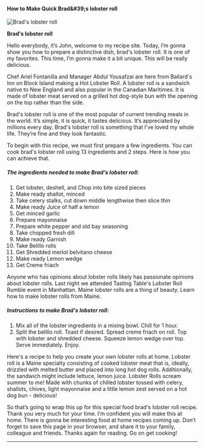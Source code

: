             

#### How to Make Quick Brad&amp;#39;s lobster roll

![Brad's lobster roll](https://img-global.cpcdn.com/recipes/1b6eca890f573e8d/751x532cq70/brads-lobster-roll-recipe-main-photo.jpg)

**Brad's lobster roll**

Hello everybody, it’s John, welcome to my recipe site. Today, I’m gonna show you how to prepare a distinctive dish, brad's lobster roll. It is one of my favorites. This time, I’m gonna make it a bit unique. This will be really delicious.

Chef Ariel Fontanilla and Manager Abdul Yousafzai are here from Ballard's Inn on Block Island making a Hot Lobster Roll. A lobster roll is a sandwich native to New England and also popular in the Canadian Maritimes. It is made of lobster meat served on a grilled hot dog-style bun with the opening on the top rather than the side.

Brad's lobster roll is one of the most popular of current trending meals in the world. It’s simple, it is quick, it tastes delicious. It’s appreciated by millions every day. Brad's lobster roll is something that I’ve loved my whole life. They’re fine and they look fantastic.

To begin with this recipe, we must first prepare a few ingredients. You can cook brad's lobster roll using 13 ingredients and 2 steps. Here is how you can achieve that.

##### The ingredients needed to make Brad's lobster roll:

1.  Get lobster, deshell, and Chop into bite sized pieces
2.  Make ready shallot, minced
3.  Take celery stalks, cut down middle lengthwise then slice thin
4.  Make ready Juice of half a lemon
5.  Get minced garlic
6.  Prepare mayonnaise
7.  Prepare white pepper and old bay seasoning
8.  Take chopped fresh dill
9.  Make ready Garnish
10.  Take Belillo rolls
11.  Get Shredded merlot belvitano cheese
12.  Make ready Lemon wedge
13.  Get Creme friach

Anyone who has opinions about lobster rolls likely has passionate opinions about lobster rolls. Last night we attended Tasting Table's Lobster Roll Rumble event in Manhattan. Maine lobster rolls are a thing of beauty. Learn how to make lobster rolls from Maine.

##### Instructions to make Brad's lobster roll:

1.  Mix all of the lobster ingredients in a mixing bowl. Chill for 1 hour.
2.  Split the belillo roll. Toast if desired. Spread creme friach on roll. Top with lobster and shredded cheese. Squeeze lemon wedge over top. Serve immediately. Enjoy.

Here's a recipe to help you create your own lobster rolls at home. Lobster roll is a Maine specialty consisting of cooked lobster meat that is, ideally, drizzled with melted butter and placed into long hot dog rolls. Additionally, the sandwich might include lettuce, lemon juice. Lobster Rolls scream summer to me! Made with chunks of chilled lobster tossed with celery, shallots, chives, light mayonnaise and a little lemon zest served on a hot dog bun - delicious!

So that’s going to wrap this up for this special food brad's lobster roll recipe. Thank you very much for your time. I’m confident you will make this at home. There is gonna be interesting food at home recipes coming up. Don’t forget to save this page in your browser, and share it to your family, colleague and friends. Thanks again for reading. Go on get cooking!

* * *